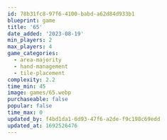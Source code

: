 ```yaml
---
id: 78b31fc8-97f6-4100-babd-a62d84d933b1
blueprint: game
title: '65'
date_added: '2023-08-19'
min_players: 2
max_players: 4
game_categories:
  - area-majority
  - hand-management
  - tile-placement
complexity: 2.2
time_min: 45
image: games/65.webp
purchaseable: false
popular: false
time_max: 0
updated_by: f4bd1da1-6d93-47f6-a2de-f9c198c69edd
updated_at: 1692526476
---
```

